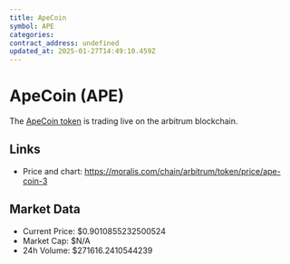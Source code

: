 ```yaml
---
title: ApeCoin
symbol: APE
categories: 
contract_address: undefined
updated_at: 2025-01-27T14:49:10.459Z
---
```


# ApeCoin (APE)
The [ApeCoin token](https://moralis.com/chain/arbitrum/token/price/ape-coin-3) is trading live on the arbitrum blockchain.

## Links
- Price and chart: https://moralis.com/chain/arbitrum/token/price/ape-coin-3

## Market Data
- Current Price: $0.9010855232500524
- Market Cap: $N/A
- 24h Volume: $271616.2410544239
